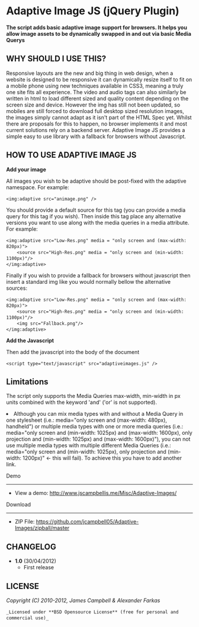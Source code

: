 Adaptive Image JS (jQuery Plugin)
============================

**The script adds basic adaptive image support for browsers. It helps you allow image assets to be dynamically swapped in and out via basic Media Querys**  

WHY SHOULD I USE THIS?
---------------------------------------------

Responsive layouts are the new and big thing in web design, when a website is designed to be responsive it can dynamically resize itself to fit on a mobile phone using new techniques available in CSS3, meaning a truly one site fits all experience. The video and audio tags can also similarly be written in html to load different sized and quality content depending on the screen size and device. However the img has still not been updated, so mobiles are still forced to download full desktop sized resolution images, the images simply cannot adapt as it isn't part of the HTML Spec yet. Whilst there are proposals for this to happen, no browser implements it and most current solutions rely on a backend server. Adaptive Image JS provides a simple easy to use library with a fallback for browsers without Javascript.

HOW TO USE ADAPTIVE IMAGE JS
--------------------------------------------------

**Add your image**

All images you wish to be adaptive should be post-fixed with the adaptive namespace. For example:

	<img:adaptive src="animage.png" />

You should provide a default source for this tag (you can provide a media query for this tag if you wish). Then inside this tag place any alternative versions you want to use along with the media queries in a media attribute. For example: 

	<img:adaptive src="Low-Res.png" media = "only screen and (max-width: 820px)">
		<source src="High-Res.png" media = "only screen and (min-width: 1100px)"/>
	</img:adaptive>

Finally if you wish to provide a fallback for browsers without javascript then insert a standard img like you would normally bellow the alternative sources:

	<img:adaptive src="Low-Res.png" media = "only screen and (max-width: 820px)">
		<source src="High-Res.png" media = "only screen and (min-width: 1100px)"/>
		<img src="Fallback.png"/>
	</img:adaptive>

**Add the Javascript**

Then add the javascript into the body of the document

	<script type="text/javascript" src="adaptiveimages.js" />

Limitations
---------

The script only supports the Media Queries max-width, min-width in px units combined with the keyword 'and' ('or' is not supported).</li>
	<li>Although you can mix media types with and without a Media Query in one stylesheet (i.e.: media="only screen and (max-width: 480px), handheld") or multiple media types with one or more media queries (i.e.: media="only screen and (min-width: 1025px) and (max-width: 1600px), only projection and (min-width: 1025px) and (max-width: 1600px)"), you can not use multiple media types with multiple different Media Queries (i.e.: media="only screen and (min-width: 1025px), only projection and (min-width: 1200px)" &lt;- this will fail). To achieve this you have to add another link.

Demo
____

* View a demo: <http://www.jscampbellis.me/Misc/Adaptive-Images/>

Download
________

* ZIP File: <https://github.com/jcampbell05/Adaptive-Images/zipball/master>


CHANGELOG
---------

* **1.0** (30/04/2012)
  * First release


LICENSE
-------

  _Copyright (C) 2010-2012, James Campbell & Alexander Farkas_  

	_Licensed under **BSD Opensource License** (free for personal and commercial use)_
